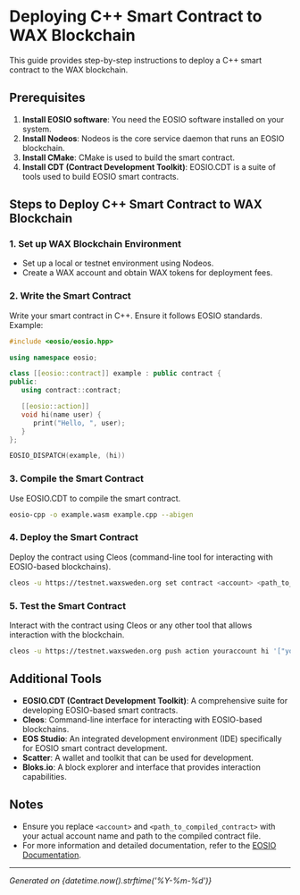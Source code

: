 
# Deploying C++ Smart Contract to WAX Blockchain

This guide provides step-by-step instructions to deploy a C++ smart contract to the WAX blockchain.

## Prerequisites

1. **Install EOSIO software**: You need the EOSIO software installed on your system.
2. **Install Nodeos**: Nodeos is the core service daemon that runs an EOSIO blockchain.
3. **Install CMake**: CMake is used to build the smart contract.
4. **Install CDT (Contract Development Toolkit)**: EOSIO.CDT is a suite of tools used to build EOSIO smart contracts.

## Steps to Deploy C++ Smart Contract to WAX Blockchain

### 1. Set up WAX Blockchain Environment
- Set up a local or testnet environment using Nodeos.
- Create a WAX account and obtain WAX tokens for deployment fees.

### 2. Write the Smart Contract
Write your smart contract in C++. Ensure it follows EOSIO standards. Example:

```cpp
#include <eosio/eosio.hpp>

using namespace eosio;

class [[eosio::contract]] example : public contract {
public:
   using contract::contract;

   [[eosio::action]]
   void hi(name user) {
      print("Hello, ", user);
   }
};

EOSIO_DISPATCH(example, (hi))
```

### 3. Compile the Smart Contract
Use EOSIO.CDT to compile the smart contract.

```bash
eosio-cpp -o example.wasm example.cpp --abigen
```

### 4. Deploy the Smart Contract
Deploy the contract using Cleos (command-line tool for interacting with EOSIO-based blockchains).

```bash
cleos -u https://testnet.waxsweden.org set contract <account> <path_to_compiled_contract>
```

### 5. Test the Smart Contract
Interact with the contract using Cleos or any other tool that allows interaction with the blockchain.

```bash
cleos -u https://testnet.waxsweden.org push action youraccount hi '["yourwaxaccount"]' -p youraccount@active
```

## Additional Tools

- **EOSIO.CDT (Contract Development Toolkit)**: A comprehensive suite for developing EOSIO-based smart contracts.
- **Cleos**: Command-line interface for interacting with EOSIO-based blockchains.
- **EOS Studio**: An integrated development environment (IDE) specifically for EOSIO smart contract development.
- **Scatter**: A wallet and toolkit that can be used for development.
- **Bloks.io**: A block explorer and interface that provides interaction capabilities.

## Notes

- Ensure you replace `<account>` and `<path_to_compiled_contract>` with your actual account name and path to the compiled contract file.
- For more information and detailed documentation, refer to the [EOSIO Documentation](https://developers.eos.io/).

---

*Generated on {datetime.now().strftime('%Y-%m-%d')}*
